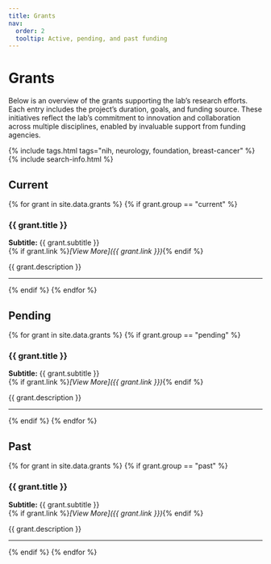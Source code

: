 ```yaml
---
title: Grants
nav:
  order: 2
  tooltip: Active, pending, and past funding
---
```


# Grants

Below is an overview of the grants supporting the lab’s research efforts. Each entry includes the project’s duration, goals, and funding source. These initiatives reflect the lab’s commitment to innovation and collaboration across multiple disciplines, enabled by invaluable support from funding agencies.

{% include tags.html tags="nih, neurology, foundation, breast-cancer" %}
{% include search-info.html %}

## Current
{% for grant in site.data.grants %}
{% if grant.group == "current" %}
### {{ grant.title }}
**Subtitle:** {{ grant.subtitle }}  
{% if grant.link %}_[View More]({{ grant.link }})_{% endif %}  
  
{{ grant.description }}

---
{% endif %}
{% endfor %}

## Pending
{% for grant in site.data.grants %}
{% if grant.group == "pending" %}
### {{ grant.title }}
**Subtitle:** {{ grant.subtitle }}  
{% if grant.link %}_[View More]({{ grant.link }})_{% endif %}  
 
{{ grant.description }}

---
{% endif %}
{% endfor %}

## Past
{% for grant in site.data.grants %}
{% if grant.group == "past" %}
### {{ grant.title }}
**Subtitle:** {{ grant.subtitle }}  
{% if grant.link %}_[View More]({{ grant.link }})_{% endif %}  

{{ grant.description }}

---
{% endif %}
{% endfor %}